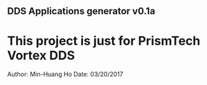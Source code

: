 ## DDS Applications generator v0.1a
# This project is just for PrismTech Vortex DDS
Author: Min-Huang Ho
Date: 03/20/2017
